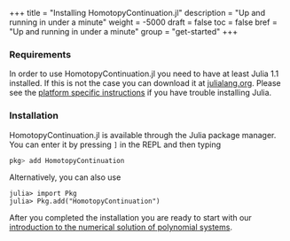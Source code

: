 +++
title = "Installing HomotopyContinuation.jl"
description = "Up and running in under a minute"
weight = -5000
draft = false
toc = false
bref = "Up and running in under a minute"
group = "get-started"
+++

### Requirements
In order to use HomotopyContinuation.jl you need to have at least Julia 1.1 installed.
If this is not the case you can download it at [julialang.org](https://julialang.org/downloads/).
Please see the [platform specific instructions](https://www.julialang.org/downloads/platform/) if you have trouble installing Julia.

### Installation
HomotopyContinuation.jl is available through the Julia package manager.
You can enter it by pressing `]` in the REPL and then typing

```julia
pkg> add HomotopyContinuation
```

Alternatively, you can also use

```julia-repl
julia> import Pkg
julia> Pkg.add("HomotopyContinuation")
```

After you completed the installation you are ready to start with our [introduction to the numerical solution of polynomial systems](/guides/introduction).
